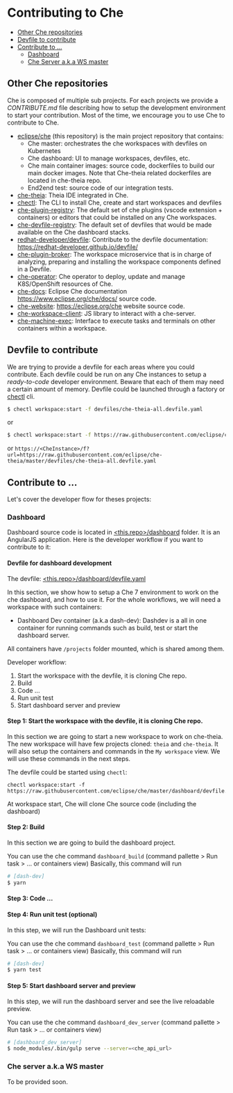 
# Contributing to Che

- [Other Che repositories](#other-che-repositories)
- [Devfile to contribute](#devfile-to-contribute)
- [Contribute to ...](#contribute-to-...)
  - [Dashboard](#dashboard)
  - [Che Server a.k.a WS master](#che-server-a.k.a-ws-master)

## Other Che repositories

Che is composed of multiple sub projects. For each projects we provide a *CONTRIBUTE.md* file describing how to setup the development environment to start your contribution. Most of the time, we encourage you to use Che to contribute to Che.

- [eclipse/che](https://github.com/eclipse/che) (this repository) is the main project repository that contains:
   - Che master: orchestrates the che workspaces with devfiles on Kubernetes
   - Che dashboard: UI to manage workspaces, devfiles, etc.
   - Che main container images: source code, dockerfiles to build our main docker images. Note that Che-theia related dockerfiles are located in che-theia repo.
   - End2end test: source code of our integration tests.
- [che-theia](https://github.com/eclipse/che-theia): Theia IDE integrated in Che.
- [chectl](https://github.com/che-incubator/chectl): The CLI to install Che, create and start workspaces and devfiles
- [che-plugin-registry](https://github.com/eclipse/che-plugin-registry): The default set of che plugins (vscode extension + containers) or editors that could be installed on any Che workspaces.
- [che-devfile-registry](https://github.com/eclipse/che-devfile-registry): The default set of devfiles that would be made available on the Che dashboard stacks.
- [redhat-developer/devfile](https://github.com/redhat-developer/devfile): Contribute to the devfile documentation: https://redhat-developer.github.io/devfile/
- [che-plugin-broker](https://github.com/eclipse/che-plugin-broker): The workspace microservice that is in charge of analyzing, preparing and installing the workspace components defined in a Devfile.
- [che-operator](https://github.com/eclipse/che-operator): Che operator to deploy, update and manage K8S/OpenShift resources of Che.
- [che-docs](https://github.com/eclipse/che-docs): Eclipse Che documentation https://www.eclipse.org/che/docs/ source code.
- [che-website](https://github.com/eclipse/che-website): https://eclipse.org/che website source code.
- [che-workspace-client](https://github.com/eclipse/che-workspace-client): JS library to interact with a che-server.
- [che-machine-exec](https://github.com/eclipse/che-machine-exec): Interface to execute tasks and terminals on other containers within a workspace.

## Devfile to contribute
We are trying to provide a devfile for each areas where you could contribute. Each devfile could be run on any Che instances to setup a *ready-to-code* developer environment. Beware that each of them may need a certain amount of memory.
Devfile could be launched through a factory or [chectl](https://github.com/che-incubator/chectl) cli.

```bash
$ chectl workspace:start -f devfiles/che-theia-all.devfile.yaml
```
or
```bash
$ chectl workspace:start -f https://raw.githubusercontent.com/eclipse/che-theia/master/devfiles/che-theia-all.devfile.yaml
```
or `https://<CheInstance>/f?url=https://raw.githubusercontent.com/eclipse/che-theia/master/devfiles/che-theia-all.devfile.yaml`

## Contribute to ...
Let's cover the developer flow for theses projects:

### Dashboard
Dashboard source code is located in [<this.repo>/dashboard](./dashboard/) folder.
It is an AngularJS application. Here is the developer workflow if you want to contribute to it:

#### Devfile for dashboard development

The devfile: [<this.repo>/dashboard/devfile.yaml](./dashboard/devfile.yaml)

In this section, we show how to setup a Che 7 environment to work on the che dashboard, and how to use it.
For the whole workflows, we will need a workspace with such containers:

- Dashboard Dev container (a.k.a dash-dev): Dashdev is a all in one container for running commands such as build, test or start the dashboard server.

All containers have `/projects` folder mounted, which is shared among them.


Developer workflow:

1. Start the workspace with the devfile, it is cloning Che repo.
2. Build
3. Code ...
4. Run unit test
5. Start dashboard server and preview


#### Step 1: Start the workspace with the devfile, it is cloning Che repo.
In this section we are going to start a new workspace to work on che-theia. The new workspace will have few projects cloned: `theia` and `che-theia`. It will also setup the containers and commands in the `My workspace` view. We will use these commands in the next steps.

The devfile could be started using `chectl`:

```
chectl workspace:start -f https://raw.githubusercontent.com/eclipse/che/master/dashboard/devfile.yaml
```
At workspace start, Che will clone Che source code (including the dashboard)



#### Step 2: Build

In this section we are going to build the dashboard project.

You can use the che command `dashboard_build` (command pallette > Run task > … or containers view)
Basically, this command will run

```bash
# [dash-dev]
$ yarn
```
#### Step 3: Code ...

#### Step 4: Run unit test (optional)
In this step, we will run the Dashboard unit tests:

You can use the che command `dashboard_test` (command pallette > Run task > … or containers view)
Basically, this command will run

```bash
# [dash-dev]
$ yarn test
```
#### Step 5: Start dashboard server and preview
In this step, we will run the dashboard server and see the live reloadable preview.

You can use the che command `dashboard_dev_server` (command pallette > Run task > … or containers view)
```bash
# [dashboard_dev_server]
$ node_modules/.bin/gulp serve --server=<che_api_url>
```


### Che server a.k.a WS master
To be provided soon.
